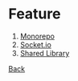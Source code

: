 # Feature

1. [Monorepo](001_monorepo/index.md)
2. [Socket.io](002_socket.io/index.md)
3. [Shared Library](003_shared_lib.md)

[Back](../index.md)
